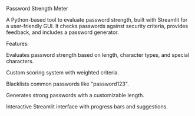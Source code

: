Password Strength Meter

A Python-based tool to evaluate password strength, built with Streamlit for a user-friendly GUI. It checks passwords against security criteria, provides feedback, and includes a password generator.

Features:





Evaluates password strength based on length, character types, and special characters.



Custom scoring system with weighted criteria.



Blacklists common passwords like "password123".



Generates strong passwords with a customizable length.



Interactive Streamlit interface with progress bars and suggestions.
